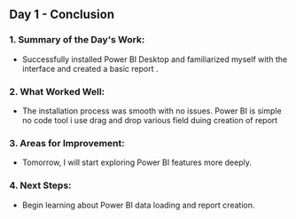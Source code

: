 ## Day 1 - Conclusion

### 1. Summary of the Day's Work:
- Successfully installed Power BI Desktop and familiarized myself with the interface and created a basic report .

### 2. What Worked Well:
- The installation process was smooth with no issues. Power BI is simple no code tool i use drag and drop various field duing creation of report

### 3. Areas for Improvement:
- Tomorrow, I will start exploring Power BI features more deeply.

### 4. Next Steps:
- Begin learning about Power BI data loading and report creation.
